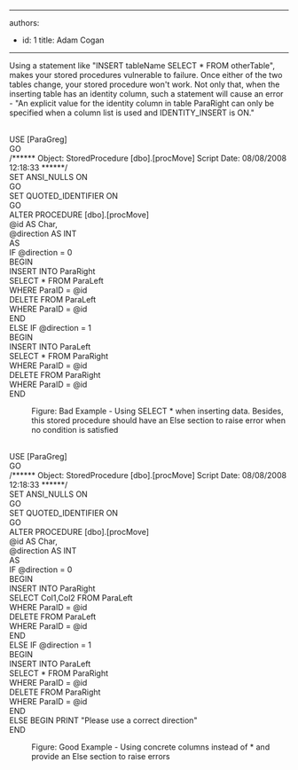 

---
authors:
  - id: 1
    title: Adam Cogan
---




<span class='intro'> ​Using a statement like &quot;INSERT tableName SELECT * FROM otherTable&quot;, makes your stored procedures vulnerable to failure. Once either of the two tables change, your stored procedure won't work. Not only that, when the inserting table has an identity column, such a statement will cause an error - &quot;An explicit value for the identity column in table ParaRight can only be specified when a column list is used and IDENTITY_INSERT is ON.&quot;<br><br> </span>

<p class="ssw15-rteElement-CodeArea">​USE [ParaGreg]<br>GO<br>/****** Object&#58; StoredProcedure [dbo].[procMove] Script Date&#58; 08/08/2008 12&#58;18&#58;33 ******/<br>SET ANSI_NULLS ON<br>GO<br>SET QUOTED_IDENTIFIER ON<br>GO<br>ALTER PROCEDURE [dbo].[procMove]<br>@id AS Char,<br>@direction AS INT<br>AS<br>IF @direction = 0<br>BEGIN<br> INSERT INTO ParaRight<br> SELECT * FROM ParaLeft<br> WHERE ParaID = @id<br> DELETE FROM ParaLeft<br> WHERE ParaID = @id<br>END<br>ELSE IF @direction = 1<br>BEGIN<br> INSERT INTO ParaLeft<br> SELECT * FROM ParaRight<br> WHERE ParaID = @id<br> DELETE FROM ParaRight<br> WHERE ParaID = @id<br>END</p><dd class="ssw15-rteElement-FigureBad">​Figure&#58;&#160;Bad Example -&#160;Using SELECT * when inserting data. Besides, this stored procedure should have an Else section to raise error when no condition is satisfied<br></dd><p class="ssw15-rteElement-CodeArea"><br>USE [ParaGreg]<br>GO<br>/****** Object&#58; StoredProcedure [dbo].[procMove] Script Date&#58; 08/08/2008 12&#58;18&#58;33 ******/<br>SET ANSI_NULLS ON<br>GO<br>SET QUOTED_IDENTIFIER ON<br>GO<br>ALTER PROCEDURE [dbo].[procMove]<br>@id AS Char,<br>@direction AS INT<br>AS<br>IF @direction = 0<br>BEGIN<br> INSERT INTO ParaRight<br> SELECT Col1,Col2 FROM ParaLeft<br> WHERE ParaID = @id<br> DELETE FROM ParaLeft<br> WHERE ParaID = @id<br>END<br>ELSE IF @direction = 1<br>BEGIN<br> INSERT INTO ParaLeft<br> SELECT * FROM ParaRight<br> WHERE ParaID = @id<br> DELETE FROM ParaRight<br> WHERE ParaID = @id<br>END<br>ELSE BEGIN PRINT &quot;Please use a correct direction&quot;<br> END</p><dd class="ssw15-rteElement-FigureGood">Figure&#58; Good Example -&#160;Using concrete columns instead of * and provide an Else section to raise errors​​<br></dd>


